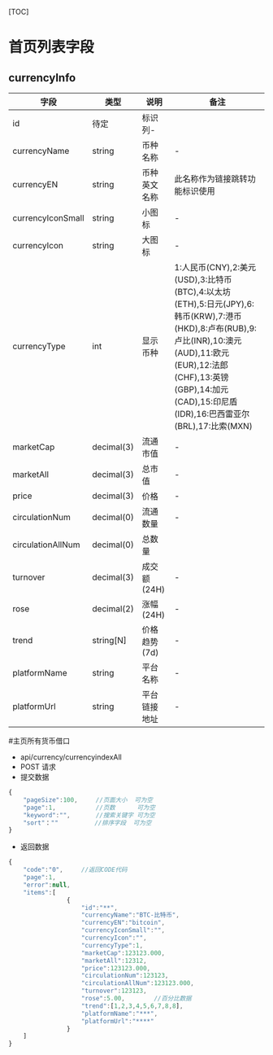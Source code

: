 [TOC]

# 首页列表字段
## currencyInfo

字段|类型|说明|备注
-|-|-|-
id|待定|标识列-
currencyName|string|币种名称|-
currencyEN|string|币种英文名称|此名称作为链接跳转功能标识使用
currencyIconSmall|string|小图标|-
currencyIcon|string|大图标|-
currencyType|int|显示币种|1:人民币(CNY),2:美元(USD),3:比特币(BTC),4:以太坊(ETH),5:日元(JPY),6:韩币(KRW),7:港币(HKD),8:卢布(RUB),9:卢比(INR),10:澳元(AUD),11:欧元(EUR),12:法郎(CHF),13:英镑(GBP),14:加元(CAD),15:印尼盾(IDR),16:巴西雷亚尔(BRL),17:比索(MXN)
marketCap|decimal(3)|流通市值|-
marketAll|decimal(3)|总市值|-
price|decimal(3)|价格|-
circulationNum|decimal(0)|流通数量|-
circulationAllNum|decimal(0)|总数量|
turnover|decimal(3)|成交额(24H)|-
rose|decimal(2)|涨幅(24H)|-
trend|string[N]|价格趋势(7d)|-
platformName|string|平台名称|-
platformUrl|string|平台链接地址|-

#主页所有货币借口
* api/currency/currencyindexAll
* POST 请求
* 提交数据
```javascript
{
    "pageSize":100,     //页面大小  可为空
    "page":1,           //页数      可为空
    "keyword":"",       //搜索关键字 可为空
    "sort"：""          //排序字段  可为空
}
```

* 返回数据
```javascript
{
    "code":"0",     //返回CODE代码
    "page":1,
    "error":null,
    "items":[
                {
                    "id":"**",
                    "currencyName":"BTC-比特币",
                    "currencyEN":"bitcoin",
                    "currencyIconSmall":"",
                    "currencyIcon":"",
                    "currencyType":1,
                    "marketCap":123123.000,
                    "marketAll":12312,
                    "price":123123.000,
                    "circulationNum":123123,
                    "circulationAllNum":123123.000,
                    "turnover":123123,
                    "rose":5.00,        //百分比数据
                    "trend":[1,2,3,4,5,6,7,8,8],
                    "platformName":"***",
                    "platformUrl":"****"
                }
    ]
}
```